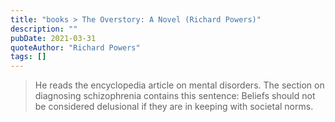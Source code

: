 ```yaml
---
title: "books > The Overstory: A Novel (Richard Powers)"
description: ""
pubDate: 2021-03-31
quoteAuthor: "Richard Powers"
tags: []
---
```


> He reads the encyclopedia article on mental disorders. The section on diagnosing schizophrenia contains this sentence: Beliefs should not be considered delusional if they are in keeping with societal norms.